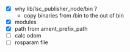  
 - [x] why lib/lsc_publisher_node/bin ?
   - copy binaries from /bin to the out of bin
 - [x] modules
 - [x] path from ament_prefix_path
 - [ ] calc odom
 - [ ] rosparam file
